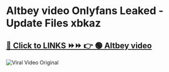 
 # Altbey video Onlyfans Leaked - Update Files xbkaz

## <h2><a href="https://clipsfans.com/Altbey_video&ref=git">🔗 Click to LINKS ⏩⏩ 👉 🟢 Altbey video </a></h2>

<a href="https://clipsfans.com/Altbey_video&ref=git" rel="nofollow" data-target="animated-image.originalLink"><img src="https://i.ibb.co.com/xMMVF88/686577567.gif" alt="Viral Video Original" style="max-width: 100%; display: inline-block;" data-target="animated-image.originalImage"></a>

